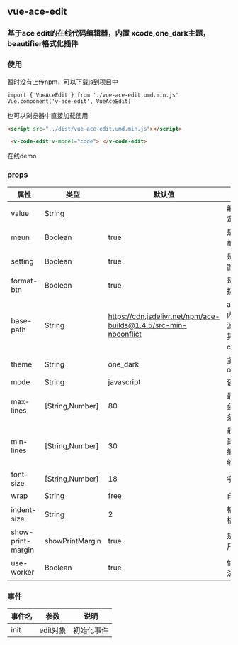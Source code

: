 ## vue-ace-edit

### 基于ace edit的在线代码编辑器，内置 xcode,one_dark主题，beautifier格式化插件

### 使用

暂时没有上传npm，可以下载js到项目中

```node
import { VueAceEdit } from './vue-ace-edit.umd.min.js'
Vue.component('v-ace-edit', VueAceEdit)
```
也可以浏览器中直接加载使用

```html
<script src="../dist/vue-ace-edit.umd.min.js"></script>

 <v-code-edit v-model="code"> </v-code-edit>

```

在线demo 

### props

| 属性 | 类型   | 默认值 | 描述 |
| ----- | --------- | ----------- | ------- |
| value | String |  | 编辑器默认值 绑定 v-model|
| meun | Boolean | true | 是否显示顶上菜单 |
| setting  | Boolean |true| 是否显示主题设置 |
| format-btn | Boolean | true| 是否显示格式化按钮 |
| base-path  | String     | https://cdn.jsdelivr.net/npm/ace-builds@1.4.5/src-min-noconflict|ace资源位置，内置了js的资源，如果选择了其他语言需要从cdn库加载
| theme | String | one_dark | 主题风格，内置one_dark,xcode |
| mode  | String | javascript| 语言模式 |
| max-lines | [String,Number] | 80 | 最大行数，超过会自动出现滚动条 |
| min-lines  | [String,Number]     | 30 | 最小行数，还未到最大行数时，编辑器会自动伸缩大小|
| font-size | [String,Number] | 18  | 字体大小 |
| wrap  | String | free  | 自动换行 |
| indent-size | String| 2 | 格式化缩进2空格 |
| show-print-margin  | showPrintMargin | true | 是否显示代码标尺(中间竖线) |
| use-worker  | Boolean | true | 使用worker,语法检查使用的 |

### 事件

| 事件名 | 参数 | 说明|
| ----- | --------- | ----------- |
| init | edit对象 | 初始化事件 |
